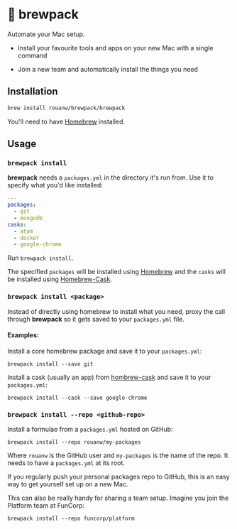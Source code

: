 # 🎒 brewpack

Automate your Mac setup.

- Install your favourite tools and apps on your new Mac with a single command

- Join a new team and automatically install the things you need

## Installation

```sh
brew install rouanw/brewpack/brewpack
```

You'll need to have [Homebrew](http://brew.sh/) installed.

## Usage

### `brewpack install`

__brewpack__ needs a `packages.yml` in the directory it's run from. Use it to specify what you'd like installed:

```yml
---
packages:
  - git
  - mongodb
casks:
  - atom
  - docker
  - google-chrome
```

Run `brewpack install`.

The specified `packages` will be installed using [Homebrew](http://brew.sh/) and the `casks` will be installed using [Homebrew-Cask](https://github.com/caskroom/homebrew-cask).

### `brewpack install <package>`

Instead of directly using homebrew to install what you need, proxy the call through __brewpack__ so it gets saved to your `packages.yml` file.

#### Examples:

Install a core homebrew package and save it to your `packages.yml`:

`brewpack install --save git`

Install a cask (usually an app) from [hombrew-cask](https://github.com/caskroom/homebrew-cask) and save it to your `packages.yml`:

`brewpack install --cask --save google-chrome`

### `brewpack install --repo <github-repo>`

Install a formulae from a `packages.yml` hosted on GitHub:

`brewpack install --repo rouanw/my-packages`

Where `rouanw` is the GitHub user and `my-packages` is the name of the repo. It needs to have a `packages.yml` at its root.

If you regularly push your personal packages repo to GitHub, this is an easy way to get yourself set up on a new Mac.

This can also be really handy for sharing a team setup. Imagine you join the Platform team at FunCorp:

`brewpack install --repo funcorp/platform`
